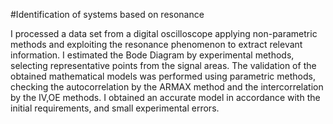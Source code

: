 #Identification of systems based on resonance

I processed a data set from a digital oscilloscope applying non-parametric methods and exploiting the resonance phenomenon to extract relevant information.
I estimated the Bode Diagram by experimental methods, selecting representative points from the signal areas.
The validation of the obtained mathematical models was performed using parametric methods, checking the autocorrelation by the ARMAX method and the intercorrelation by the IV,OE methods.
I obtained an accurate model in accordance with the initial requirements, and small experimental errors.
